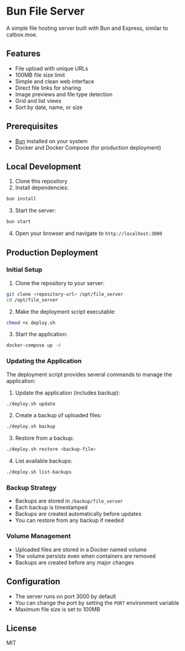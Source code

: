 # Bun File Server

A simple file hosting server built with Bun and Express, similar to catbox.moe.

## Features

- File upload with unique URLs
- 100MB file size limit
- Simple and clean web interface
- Direct file links for sharing
- Image previews and file type detection
- Grid and list views
- Sort by date, name, or size

## Prerequisites

- [Bun](https://bun.sh/) installed on your system
- Docker and Docker Compose (for production deployment)

## Local Development

1. Clone this repository
2. Install dependencies:
```bash
bun install
```

3. Start the server:
```bash
bun start
```

4. Open your browser and navigate to `http://localhost:3000`

## Production Deployment

### Initial Setup

1. Clone the repository to your server:
```bash
git clone <repository-url> /opt/file_server
cd /opt/file_server
```

2. Make the deployment script executable:
```bash
chmod +x deploy.sh
```

3. Start the application:
```bash
docker-compose up -d
```

### Updating the Application

The deployment script provides several commands to manage the application:

1. Update the application (includes backup):
```bash
./deploy.sh update
```

2. Create a backup of uploaded files:
```bash
./deploy.sh backup
```

3. Restore from a backup:
```bash
./deploy.sh restore <backup-file>
```

4. List available backups:
```bash
./deploy.sh list-backups
```

### Backup Strategy

- Backups are stored in `/backup/file_server`
- Each backup is timestamped
- Backups are created automatically before updates
- You can restore from any backup if needed

### Volume Management

- Uploaded files are stored in a Docker named volume
- The volume persists even when containers are removed
- Backups are created before any major changes

## Configuration

- The server runs on port 3000 by default
- You can change the port by setting the `PORT` environment variable
- Maximum file size is set to 100MB

## License

MIT 